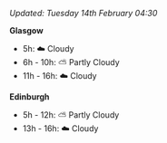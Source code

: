 *Updated: Tuesday 14th February 04:30*

**Glasgow**

* 5h: :cloud: Cloudy
* 6h - 10h: :partly_sunny: Partly Cloudy
* 11h - 16h: :cloud: Cloudy

**Edinburgh**

* 5h - 12h: :partly_sunny: Partly Cloudy
* 13h - 16h: :cloud: Cloudy

